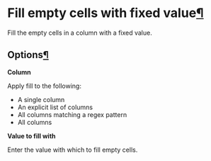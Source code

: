 Fill empty cells with fixed value[¶](#fill-empty-cells-with-fixed-value "Permalink to this heading")
====================================================================================================


Fill the empty cells in a column with a fixed value.



Options[¶](#options "Permalink to this heading")
------------------------------------------------


**Column**


Apply fill to the following:


* A single column
* An explicit list of columns
* All columns matching a regex pattern
* All columns


**Value to fill with**


Enter the value with which to fill empty cells.